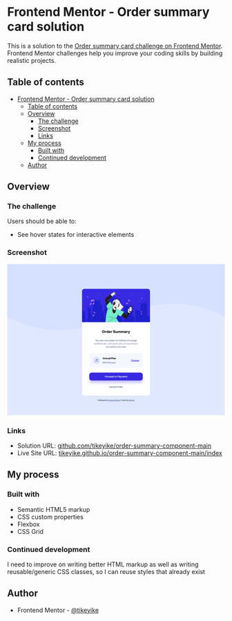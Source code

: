 # Frontend Mentor - Order summary card solution

This is a solution to the [Order summary card challenge on Frontend Mentor](https://www.frontendmentor.io/challenges/order-summary-component-QlPmajDUj). Frontend Mentor challenges help you improve your coding skills by building realistic projects.

## Table of contents

- [Frontend Mentor - Order summary card solution](#frontend-mentor---order-summary-card-solution)
  - [Table of contents](#table-of-contents)
  - [Overview](#overview)
    - [The challenge](#the-challenge)
    - [Screenshot](#screenshot)
    - [Links](#links)
  - [My process](#my-process)
    - [Built with](#built-with)
    - [Continued development](#continued-development)
  - [Author](#author)

## Overview

### The challenge

Users should be able to:

- See hover states for interactive elements

### Screenshot

![](./screenshot.png)

### Links

- Solution URL: [github.com/tikeyike/order-summary-component-main](https://github.com/tikeyike/order-summary-component-main)
- Live Site URL: [tikeyike.github.io/order-summary-component-main/index](https://tikeyike.github.io/order-summary-component-main/index)

## My process

### Built with

- Semantic HTML5 markup
- CSS custom properties
- Flexbox
- CSS Grid

### Continued development

I need to improve on writing better HTML markup as well as writing reusable/generic CSS classes, so I can reuse styles that already exist

## Author

- Frontend Mentor - [@tikeyike](https://www.frontendmentor.io/profile/tikeyike)
